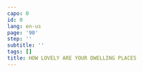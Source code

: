 ```yaml
---
capo: 0
id: 0
lang: en-us
page: '90'
step: ''
subtitle: ''
tags: []
title: HOW LOVELY ARE YOUR DWELLING PLACES
---
```

